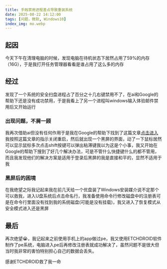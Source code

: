 ```yaml
---
title: 手贱禁用进程差点导致重装系统
date: 2025-08-22 14:12:00
tags: [问题，微软, Windows10]
index_img: mo.webp
---
```

## 起因 
  今天下午在清理电脑的时候，发现电脑在待机状态下居然占用了59%的内存（16G），于是我打开任务管理器看看是谁占用了这么多的内存  
## 经过  

发现了一个系统的安全扫盘进程占了百分之十几右键禁用不了，在ai和Google的帮助下还是没有成功禁用，于是我看上了另一个进程叫windows输入体验邮件禁用后又开始运行
### 出现问题，不屑一顾
我再次借助ai但没有任何作用于是我在Google的帮助下找到了这篇文章[点击进入](https://learn.microsoft.com/zh-cn/answers/questions/4298632/windows?forum=windows-all&referrer=answers)
我按照这篇文章的指示关闭重启，然后就出现一个黑屏的界面，动了一下鼠标居然可以显示鼠标多次点击shift按键可以弹出粘滞键我以为这是个小事，我又开始在Google的帮助下搜到了好几个解决办法，可是不管什么快捷键什么的都不管用，而且我发现他们的解决方案是适用于登录后黑屏的我是直接和平的，显然不适用于我

### 黑屏后的困境
在我绝望之际我记起来我在前几天给一个优盘装了Windows安装媒介说不定那个可以救我，进入U盘系统后点击命名行，我准备使用命令行修改磁盘中的注册表可是在命令行里面没有找到我的系统磁盘(可能是没有挂载)，我又进入了恢复模式从安全模式进入还是黑屏
## 最后 
再次绝望😭，我记起来之前使用手机上的app做过pe，我又使用ETCHDROID软件制作了pe系统，电脑进入pe后再修改注册表就成功解决了，虽然问题不是很大但当时我非常的害怕特别担心自己的数据会丢失。

感谢ETCHDROID救了我一命
